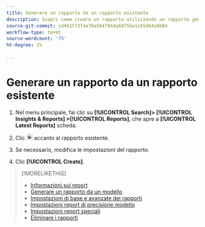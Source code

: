 ```yaml
---
title: Generare un rapporto da un rapporto esistente
description: Scopri come creare un rapporto utilizzando un rapporto generato in precedenza.
source-git-commit: cd461f73f4a70a5647844a6075ba1c65d64a9b04
workflow-type: tm+mt
source-wordcount: '75'
ht-degree: 1%

---
```


# Generare un rapporto da un rapporto esistente

1. Nel menu principale, fai clic su **[!UICONTROL Search]> [!UICONTROL Insights & Reports] >[!UICONTROL Reports]**, che apre a **[!UICONTROL Latest Reports]** scheda.

1. Clic ![Pulsante Crea simile](/help/search-social-commerce/assets/create-similar.png "Pulsante Crea simile") accanto al rapporto esistente.

1. Se necessario, modifica le impostazioni del rapporto.

1. Clic **[!UICONTROL Create]**.

>[!MORELIKETHIS]
>
>* [Informazioni sui report](/help/search-social-commerce/reports/report-about.md)
>* [Generare un rapporto da un modello](/help/search-social-commerce/reports/management/report-generate-from-template.md)
>* [Impostazioni di base e avanzate dei rapporti](/help/search-social-commerce/reports/management/basic-advanced/basic-advanced-report-settings.md)
>* [Impostazioni report di precisione modello](/help/search-social-commerce/reports/management/model-accuracy/model-accuracy-report-settings.md)
>* [Impostazioni report speciali](/help/search-social-commerce/reports/management/specialty/specialty-report-settings.md)
>* [Eliminare i rapporti](/help/search-social-commerce/reports/management/report-delete.md)

